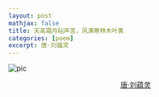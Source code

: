```yaml
---
layout: post
mathjax: false
title: 天高霜月砧声苦，风满寒林木叶黄
categories: [poem]
excerpt: 唐·刘蕴灵
---
```


![pic]({{site.url}}/pics/poem/tree.jpg)

<p align="center"><a href="https://500px.com/duongquocdinh">唐·刘蕴灵</a></p>